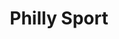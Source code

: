 ---
pid: ch965
title: Philly Sport
location_transcription: 
coordinates: "[-75.164404894447, 39.953898590962]"
zipcode: '19143'
gen_neighborhood: West Philadelphia
neighborhood: University City
outside_phl: 
age: '45'
age_range: 40-49
instagram: 
image_file_name: ch_965.jpg
proposal_transcription: |-
  Phillies   Eagles
  Flyers     76ers
  soc
  Union


  Take out Rizzo and put my thing there
topic: Sports
topic_summary: '0'
type: Sculpture Statue
keywords_other: Rizzo, Flyers, 76ers, Eagles, Union, Phillies, Soccer, Baseball, Football,
  Basketball
credit: 
image_labels: 
twitter: 
facebook: 
permalink: "/monuments/ch965/"
layout: item-page
---